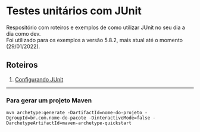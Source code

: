 
# Testes unitários com JUnit

Respositório com roteiros e exemplos de como utilizar JUnit no seu dia a dia como dev.  
Foi utilizado para os exemplos a versão 5.8.2, mais atual até o momento (29/01/2022).

## Roteiros

1. [Configurando JUnit](CONFIGURACAO.md)

---

### Para gerar um projeto Maven

```
mvn archetype:generate -DartifactId=nome-do-projeto -DgroupId=br.com.nome-do-pacote -DinteractiveMode=false -DarchetypeArtifactId=maven-archetype-quickstart
```